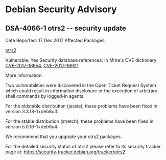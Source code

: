 
Debian Security Advisory
========================


DSA-4066-1 otrs2 -- security update
-----------------------------------



Date Reported:
17 Dec 2017
Affected Packages:

[otrs2](https://packages.debian.org/src:otrs2)

Vulnerable:
Yes
Security database references:
In Mitre's CVE dictionary: [CVE-2017-16854](https://security-tracker.debian.org/tracker/CVE-2017-16854), [CVE-2017-16921](https://security-tracker.debian.org/tracker/CVE-2017-16921).  

More information:

Two vulnerabilities were discovered in the Open Ticket Request System
which could result in information disclosure or the execution of arbitrary
shell commands by logged-in agents.


For the oldstable distribution (jessie), these problems have been fixed
in version 3.3.18-1+deb8u3.


For the stable distribution (stretch), these problems have been fixed in
version 5.0.16-1+deb9u4.


We recommend that you upgrade your otrs2 packages.


For the detailed security status of otrs2 please refer to
its security tracker page at:
<https://security-tracker.debian.org/tracker/otrs2>





